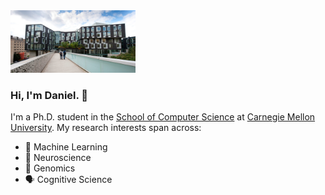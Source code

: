 <!-- Background Image -->
<!--![Background Image](https://github.com/taekb/taekb/blob/master/cmughc.jpg?raw=true)-->
<img src="https://github.com/taekb/taekb/blob/master/cmughc.jpg" width=200px>

### Hi, I'm Daniel. 👋
I'm a Ph.D. student in the [School of Computer Science](https://www.cs.cmu.edu/) at [Carnegie Mellon University](https://www.cmu.edu/). My research interests span across:
- 🤖 Machine Learning
- 🧠 Neuroscience
- 🧬 Genomics
- 🗣️ Cognitive Science
